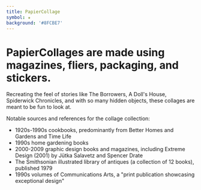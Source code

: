 ```yaml
---
title: PapierCollage
symbol: ✬
background: '#8FCBE7'
---
```


# PapierCollages are made using magazines, fliers, packaging, and stickers. 

Recreating the feel of stories like The Borrowers, A Doll's House, Spiderwick Chronicles, and with so many hidden objects, these collages are meant to be fun to look at. 

Notable sources and references for the collage collection:

* 1920s-1990s cookbooks, predominantly from Better Homes and Gardens and Time Life
* 1990s home gardening books
* 2000-2009 graphic design books and magazines, including Extreme Design (2001) by Jütka Salavetz and Spencer Drate
* The Smithsonian illustrated library of antiques (a collection of 12 books), published 1979
* 1990s volumes of Communications Arts, a "print publication showcasing exceptional design"
